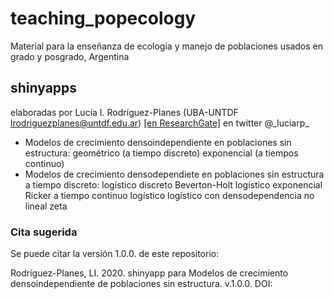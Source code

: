 # teaching_popecology
Material para la enseñanza de ecología y manejo de poblaciones usados en grado y posgrado, Argentina

## shinyapps  
elaboradas por Lucía I. Rodríguez-Planes (UBA-UNTDF lrodriguezplanes@untdf.edu.ar)
[[en ResearchGate]](https://www.researchgate.net/profile/Lucia_Rodriguez-Planes) en twitter @\_luciarp\_


- Modelos de crecimiento densoindependiente en poblaciones sin estructura:
geométrico (a tiempo discreto)
exponencial (a tiempos continuo)
- Modelos de crecimiento densodependiete en poblaciones sin estructura
a tiempo discreto:
 logístico discreto
 Beverton-Holt
 logístico exponencial Ricker
a tiempo continuo
 logístico
 logístico con densodependencia no lineal zeta

### Cita sugerida
Se puede citar la versión 1.0.0. de este repositorio: 

Rodríguez-Planes, LI. 2020. shinyapp para Modelos de crecimiento densoindependiente de poblaciones sin estructura. v.1.0.0. DOI:   
